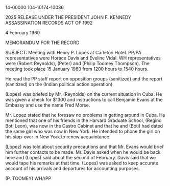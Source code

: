 14-00000
104-10174-10036

2025 RELEASE UNDER THE PRESIDENT JOHN F. KENNEDY ASSASSINATION RECORDS ACT OF 1992

4 February 1960

MEMORANDUM FOR THE RECORD

SUBJECT: Meeting with Henry P. Lopes at Carleton Hotel. PP/PA representatives were Horace Davis and Eveline Vidal.
WH representatives were (Robert Reynolds), (Peter) and (Philip Toomey Thompson). The meeting took place 15 January 1960 from 1200 hours to 1540 hours.

He read the PP staff report on opposition groups (sanitized) and the report (sanitized) on the (Indian political action operation).

(Lopes) was briefed by Mr. (Reynolds) on the current situation in Cuba. He was given a check for $1300 and instructions to call Benjamin Evans at the Embassy and use the name Fred Morse.

Mr. Lopez stated that he foresaw no problems in getting around in Cuba. He mentioned that one of his friends in the Harvard Graduate School, (Regino Boti Leon), was now in the Castro Cabinet and that he and (Boti) had dated the same girl who was now in New York. He intended to phone the girl on his stop-over in New York to renew acquaintance.

(Lopez) was told about security precautions and that Mr. Evans would brief him further contacts to be made. Mr. Davis asked when he would be back here and (Lopes) said about the second of February. Davis said that we would tape his remarks at that time. (Lopes) was asked to keep accurate account of his arrivals and departures for accounting purposes.

(P. TOOMEY)
WH//PP
